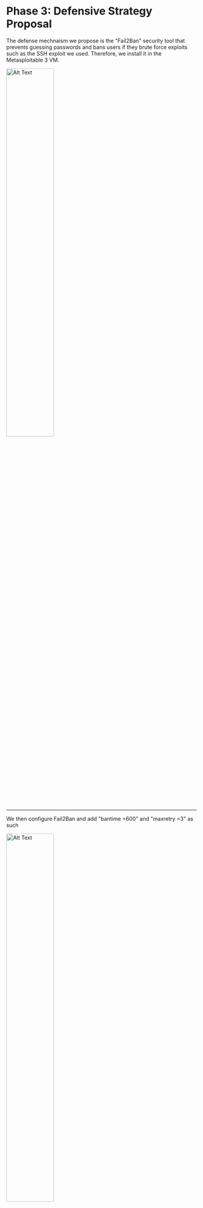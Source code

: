 # Phase 3: Defensive Strategy Proposal

The defense mechnaism we propose is the "Fail2Ban" security tool that prevents guessing passwords and bans users if they brute force exploits such as the SSH exploit we used. Therefore, we install it in the Metasploitable 3 VM.

<img src="https://github.com/user-attachments/assets/09c2c6a4-a05f-42ab-9713-e3f0f8c23e3f" alt="Alt Text" style="width:50%; height:auto;">

---

We then configure Fail2Ban and add "bantime =600" and "maxretry =3" as such

<img src="https://github.com/user-attachments/assets/469f52fd-bf05-4aef-832b-fbf38c90c13c" alt="Alt Text" style="width:50%; height:auto;">

---

Now after trying to attack and failing for the fourth time, the attacker's IP is banned for 600 seconds

<img src="https://github.com/user-attachments/assets/78a3d219-6bf5-4d4c-8b6c-dc98623ebd92" alt="Alt Text" style="width:50%; height:auto;">

---

After this process, we can see the banned IP by writing sudo **"fail2ban-client status ssh"** in the Metasploitable 3 VM

<img src="https://github.com/user-attachments/assets/7e6059e2-7bee-4ac7-8452-cc7faa8a85bb" alt="Alt Text" style="width:50%; height:auto;">

Which proves that the Fail2Ban security tool works to counter the SSH exploit.
